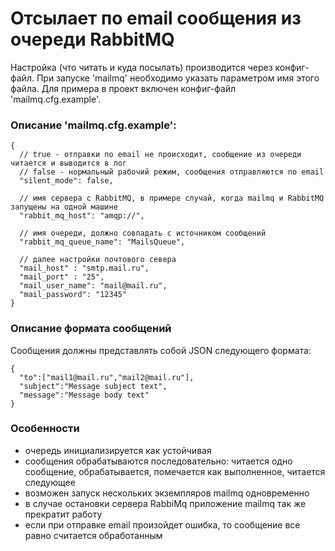 # Отсылает по email сообщения из очереди RabbitMQ

Настройка (что читать и куда посылать) производится через конфиг-файл. При запуске 'mailmq' необходимо указать параметром имя этого файла. Для примера в проект включен конфиг-файл 'mailmq.cfg.example'.

### Описание 'mailmq.cfg.example':

```
{
  // true - отправки по email не происходит, сообщение из очереди читается и выводится в лог
  // false - нормальный рабочий режим, сообщения отправляются по email
  "silent_mode": false,
  
  // имя сервера с RabbitMQ, в примере случай, когда mailmq и RabbitMQ запущены на одной машине
  "rabbit_mq_host": "amqp://",
  
  // имя очереди, должно совпадать с источником сообщений
  "rabbit_mq_queue_name": "MailsQueue",
  
  // далее настройки почтового севера
  "mail_host" : "smtp.mail.ru",
  "mail_port" : "25",
  "mail_user_name": "mail@mail.ru",
  "mail_password": "12345"
}
```

### Описание формата сообщений

Сообщения должны представлять собой JSON следующего формата:

```
{
  "to":["mail1@mail.ru","mail2@mail.ru"],
  "subject":"Message subject text",
  "message":"Message body text"
}
```

### Особенности
* очередь инициализируется как устойчивая
* сообщения обрабатываются последовательно: читается одно сообщение, обрабатывается, помечается как выполненное, читается следующее
* возможен запуск нескольких экземпляров mailmq одновременно
* в случае остановки сервера RabbiMq приложение mailmq так же прекратит работу
* если при отправке email произойдет ошибка, то сообщение все равно считается обработанным
